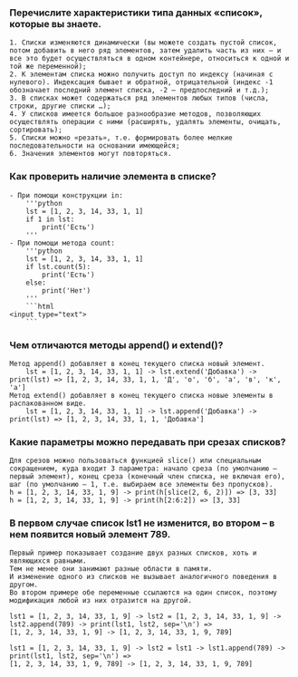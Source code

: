 ### Перечислите характеристики типа данных «список», которые вы знаете.
    1. Списки изменяются динамически (вы можете создать пустой список, потом добавить в него ряд элементов, затем удалить часть из них – и все это будет осуществляться в одном контейнере, относиться к одной и той же переменной);
    2. К элементам списка можно получить доступ по индексу (начиная с нулевого). Индексация бывает и обратной, отрицательной (индекс -1 обозначает последний элемент списка, -2 – предпоследний и т.д.);
    3. В списках может содержаться ряд элементов любых типов (числа, строки, другие списки …);
    4. У списков имеется большое разнообразие методов, позволяющих осуществлять операции с ними (расширять, удалять элементы, очищать, сортировать);
    5. Списки можно «резать», т.е. формировать более мелкие последовательности на основании имеющейся;
    6. Значения элементов могут повторяться.

### Как проверить наличие элемента в списке?
    - При помощи конструкции in:
        '''python
        lst = [1, 2, 3, 14, 33, 1, 1]
        if 1 in lst: 
            print('Есть')
        '''
    - При помощи метода count:
        '''python
        lst = [1, 2, 3, 14, 33, 1, 1]
        if lst.count(5): 
            print('Есть') 
        else: 
            print('Нет')
        '''
        ```html
    <input type="text">
        ```

### Чем отличаются методы append() и extend()?
    Метод append() добавляет в конец текущего списка новый элемент.
        lst = [1, 2, 3, 14, 33, 1, 1] -> lst.extend('Добавка') -> print(lst) => [1, 2, 3, 14, 33, 1, 1, 'Д', 'о', 'б', 'а', 'в', 'к', 'а']
    Метод extend() добавляет в конец текущего списка новые элементы в распакованном виде.
        lst = [1, 2, 3, 14, 33, 1, 1] -> lst.append('Добавка') -> print(lst) => [1, 2, 3, 14, 33, 1, 1, 'Добавка']

### Какие параметры можно передавать при срезах списков?
    Для срезов можно пользоваться функцией slice() или специальным сокращением, куда входит 3 параметра: начало среза (по умолчанию – первый элемент), конец среза (конечный член списка, не включая его), шаг (по умолчанию – 1, т.е. выбираем все элементы без пропусков).
    h = [1, 2, 3, 14, 33, 1, 9] -> print(h[slice(2, 6, 2)]) => [3, 33]
    h = [1, 2, 3, 14, 33, 1, 9] -> print(h[2:6:2]) => [3, 33]

### В первом случае список lst1 не изменится, во втором – в нем появится новый элемент 789.
    Первый пример показывает создание двух разных списков, хоть и являющихся равными. 
    Тем не менее они занимают разные области в памяти. 
    И изменение одного из списков не вызывает аналогичного поведения в другом.
    Во втором примере обе переменные ссылаются на один список, поэтому модификация любой из них отразится на другой.
    
    lst1 = [1, 2, 3, 14, 33, 1, 9] -> lst2 = [1, 2, 3, 14, 33, 1, 9] -> lst2.append(789) -> print(lst1, lst2, sep='\n') => 
    [1, 2, 3, 14, 33, 1, 9] -> [1, 2, 3, 14, 33, 1, 9, 789]
    
    lst1 = [1, 2, 3, 14, 33, 1, 9] -> lst2 = lst1 -> lst1.append(789) -> print(lst1, lst2, sep='\n') =>
    [1, 2, 3, 14, 33, 1, 9, 789] -> [1, 2, 3, 14, 33, 1, 9, 789]
